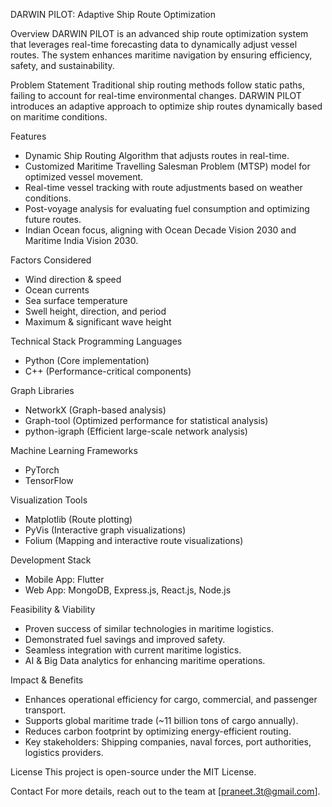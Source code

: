 DARWIN PILOT: Adaptive Ship Route Optimization

Overview
DARWIN PILOT is an advanced ship route optimization system that leverages real-time forecasting data to dynamically adjust vessel routes. The system enhances maritime navigation by ensuring efficiency, safety, and sustainability.

Problem Statement
Traditional ship routing methods follow static paths, failing to account for real-time environmental changes. DARWIN PILOT introduces an adaptive approach to optimize ship routes dynamically based on maritime conditions.

Features
- Dynamic Ship Routing Algorithm that adjusts routes in real-time.
- Customized Maritime Travelling Salesman Problem (MTSP) model for optimized vessel movement.
- Real-time vessel tracking with route adjustments based on weather conditions.
- Post-voyage analysis for evaluating fuel consumption and optimizing future routes.
- Indian Ocean focus, aligning with Ocean Decade Vision 2030 and Maritime India Vision 2030.

Factors Considered
- Wind direction & speed
- Ocean currents
- Sea surface temperature
- Swell height, direction, and period
- Maximum & significant wave height


Technical Stack
Programming Languages
- Python (Core implementation)
- C++ (Performance-critical components)

Graph Libraries
- NetworkX (Graph-based analysis)
- Graph-tool (Optimized performance for statistical analysis)
- python-igraph (Efficient large-scale network analysis)

Machine Learning Frameworks
- PyTorch
- TensorFlow

Visualization Tools
- Matplotlib (Route plotting)
- PyVis (Interactive graph visualizations)
- Folium (Mapping and interactive route visualizations)

Development Stack
- Mobile App: Flutter
- Web App: MongoDB, Express.js, React.js, Node.js

Feasibility & Viability
- Proven success of similar technologies in maritime logistics.
- Demonstrated fuel savings and improved safety.
- Seamless integration with current maritime logistics.
- AI & Big Data analytics for enhancing maritime operations.

Impact & Benefits
- Enhances operational efficiency for cargo, commercial, and passenger transport.
- Supports global maritime trade (~11 billion tons of cargo annually).
- Reduces carbon footprint by optimizing energy-efficient routing.
- Key stakeholders: Shipping companies, naval forces, port authorities, logistics providers.

License
This project is open-source under the MIT License.

Contact
For more details, reach out to the team at [praneet.3t@gmail.com].

